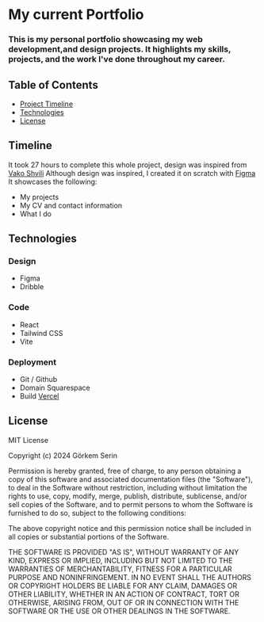 # My current Portfolio 
### This is my personal portfolio showcasing my web development,and design projects. It highlights my skills, projects, and the work I've done throughout my career.
## Table of Contents
- [Project Timeline](#timeline)
- [Technologies](#technologies)
- [License](#license)

## Timeline
It took 27 hours to complete this whole project, design was inspired from <a href="https://www.vakoshvili.com/#Portfolio">Vako Shvili</a>
Although design was inspired, I created it on scratch with <a href= "https://www.figma.com/design/19B4Ts2SMJCerIFwftbOGr/Portfloio?node-id=2-5&t=R30AFcdUyWIAJp5m-1"> Figma </a>
It showcases the following:
- My projects
- My CV and contact information
- What I do

## Technologies
 ### Design
 - Figma
 - Dribble
 ### Code
 - React
 - Tailwind CSS
 - Vite
 ### Deployment
 - Git / Github
 - Domain Squarespace
 - Build <a href = "https://www.gorkemserin.com/"> Vercel </a>

## License
MIT License

Copyright (c) 2024 Görkem Serin

Permission is hereby granted, free of charge, to any person obtaining a copy
of this software and associated documentation files (the "Software"), to deal
in the Software without restriction, including without limitation the rights
to use, copy, modify, merge, publish, distribute, sublicense, and/or sell
copies of the Software, and to permit persons to whom the Software is
furnished to do so, subject to the following conditions:

The above copyright notice and this permission notice shall be included in all
copies or substantial portions of the Software.

THE SOFTWARE IS PROVIDED "AS IS", WITHOUT WARRANTY OF ANY KIND, EXPRESS OR
IMPLIED, INCLUDING BUT NOT LIMITED TO THE WARRANTIES OF MERCHANTABILITY,
FITNESS FOR A PARTICULAR PURPOSE AND NONINFRINGEMENT. IN NO EVENT SHALL THE
AUTHORS OR COPYRIGHT HOLDERS BE LIABLE FOR ANY CLAIM, DAMAGES OR OTHER
LIABILITY, WHETHER IN AN ACTION OF CONTRACT, TORT OR OTHERWISE, ARISING FROM,
OUT OF OR IN CONNECTION WITH THE SOFTWARE OR THE USE OR OTHER DEALINGS IN THE
SOFTWARE.
